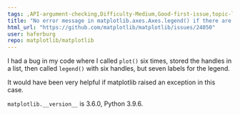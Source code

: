 ```yaml
---
tags: ,API-argument-checking,Difficulty-Medium,Good-first-issue,topic-legend
title: "No error message in matplotlib.axes.Axes.legend() if there are more labels than handles"
html_url: "https://github.com/matplotlib/matplotlib/issues/24050"
user: haferburg
repo: matplotlib/matplotlib
---
```


I had a bug in my code where I called `plot()` six times, stored the handles in a list, then called `legend()` with six handles, but seven labels for the legend.

It would have been very helpful if matplotlib raised an exception in this case.

`matplotlib.__version__` is 3.6.0, Python 3.9.6.